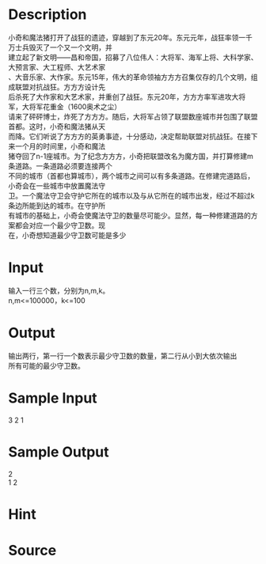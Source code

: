 
# Description

<div class="content"><div>小奇和魔法猪打开了战狂的遗迹，穿越到了东元20年。东元元年，战狂率领一千万士兵毁灭了一个又一个文明，并</div>
<div>建立起了新文明——昌和帝国，招募了八位伟人：大将军、海军上将、大科学家、大预言家、大工程师、大艺术家</div>
<div>、大音乐家、大作家。东元15年，伟大的革命领袖方方方召集仅存的几个文明，组成联盟对抗战狂。方方方设计先</div>
<div>后杀死了大作家和大艺术家，并重创了战狂。东元20年，方方方率军进攻大将军，大将军花重金（1600奥术之尘）</div>
<div>请来了砰砰博士，炸死了方方方。随后，大将军占领了联盟数座城市并包围了联盟首都。这时，小奇和魔法猪从天</div>
<div>而降。它们听说了方方方的英勇事迹，十分感动，决定帮助联盟对抗战狂。在接下来一个月的时间里，小奇和魔法</div>
<div>猪夺回了n-1座城市。为了纪念方方方，小奇把联盟改名为魔方国，并打算修建m条道路。一条道路必须要连接两个</div>
<div>不同的城市（首都也算城市），两个城市之间可以有多条道路。在修建完道路后，小奇会在一些城市中放置魔法守</div>
<div>卫。一个魔法守卫会守护它所在的城市以及与从它所在的城市出发，经过不超过k条边所能到达的城市。在守护所</div>
<div>有城市的基础上，小奇会使魔法守卫的数量尽可能少。显然，每一种修建道路的方案都会对应一个最少守卫数。现</div>
<div>在，小奇想知道最少守卫数可能是多少</div>
<p></p></div>

# Input

<div class="content"><div>输入一行三个数，分别为n,m,k。</div>
<div>n,m&lt;=100000，k&lt;=100</div>
<p></p></div>

# Output

<div class="content"><div>输出两行，第一行一个数表示最少守卫数的数量，第二行从小到大依次输出</div>
<div>所有可能的最少守卫数。</div>
<p></p></div>

# Sample Input

<div class="content"><span class="sampledata">3 2 1</span></div>

# Sample Output

<div class="content"><span class="sampledata">2<br/>
1 2</span></div>

# Hint

<div class="content"><p></p></div>

# Source

<div class="content"><p><a href="problemset.php?search="></a></p></div>


